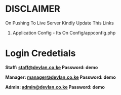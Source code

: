# DISCLAIMER

On Pushing To Live Server Kindly Update This Links <br>

1. Application Config - Its On Config/appconfig.php <b>


# Login Credetials

Staff: staff@devlan.co.ke
Password: demo

Manager: manager@devlan.co.ke
Password: demo

Admin: admin@devlan.co.ke
Password: demo
